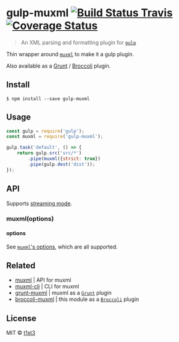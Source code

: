 # gulp-muxml [![Build Status Travis](https://travis-ci.org/t1st3/gulp-muxml.svg?branch=master)](https://travis-ci.org/t1st3/gulp-muxml) [![Coverage Status](https://coveralls.io/repos/github/t1st3/gulp-muxml/badge.svg?branch=master)](https://coveralls.io/github/t1st3/gulp-muxml?branch=master)

> An XML parsing and formatting plugin for [`gulp`](http://gulpjs.com/)

Thin wrapper around [`muxml`](https://github.com/t1st3/muxml) to make it a gulp plugin.

Also available as a [Grunt](https://github.com/t1st3/grunt-muxml) / [Broccoli](https://github.com/t1st3/broccoli-muxml) plugin.


## Install

```
$ npm install --save gulp-muxml
```


## Usage

```js
const gulp = require('gulp');
const muxml = require('gulp-muxml');

gulp.task('default', () => {
    return gulp.src('src/*')
        .pipe(muxml({strict: true})
        .pipe(gulp.dest('dist'));
});
```


## API

Supports [streaming mode](https://github.com/gulpjs/gulp/blob/master/docs/API.md#optionsbuffer).

### muxml(options)

#### options

See [`muxml`'s options](https://github.com/t1st3/muxml#options), which are all supported.


## Related

* [muxml](https://github.com/t1st3/muxml) | API for muxml
* [muxml-cli](https://github.com/t1st3/muxml-cli) | CLI for muxml
* [grunt-muxml](https://github.com/t1st3/grunt-muxml) | muxml as a [`Grunt`](http://gruntjs.com/) plugin
* [broccoli-muxml](https://github.com/t1st3/broccoli-muxml) | this module as a [`Broccoli`](http://broccolijs.com/) plugin


## License

MIT © [t1st3](http://tiste.org)
